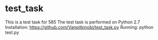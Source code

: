 # test_task
This is a test task for 585
The test task is performed on Python 2.7
Installation:
    https://github.com/Vanpitkinobi/test_task.py
Running:
    python test.py